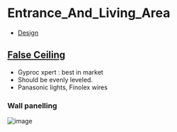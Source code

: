 # Entrance_And_Living_Area

- [Design](https://drive.google.com/file/d/1kxK7Kw3n3yD0LJtBKEKtrwIZdhIo-BEl/view?usp=sharing)

## [False Ceiling](https://www.youtube.com/watch?v=Erv8a5mSVoU)
- Gyproc xpert : best in market
- Should be evenly leveled.
- Panasonic lights, Finolex wires

### Wall panelling

![image](https://github.com/user-attachments/assets/e68b5217-6530-473f-ac00-41a0485fbb46)
